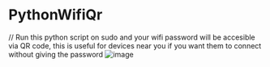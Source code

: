 # PythonWifiQr

// Run this python script on sudo and your wifi password will be accesible via QR code, this is useful for devices near you if you want them to connect without giving the password
![image](https://user-images.githubusercontent.com/80414186/124768859-0402f580-df07-11eb-8cfc-0a0453439249.png)
